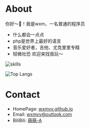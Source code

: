 # About
你好～👋！我是wxm，一名普通的程序员
- 什么都会一点点
- php是世界上最好的语言
- 音乐爱好者，吉他、尤克里里专精
- 轻微社恐
欢迎来找我玩～

![skills](https://skillicons.dev/icons?i=github,discord,linux,regex,md,js,jquery,ts,vue,react,css,go,py,swift,mysql,postgres,redis,selenium,flutter,electron,vim,vscode)

![Top Langs](https://github-readme-stats.vercel.app/api/top-langs?username=wxmvv&theme=tokyonight&show_icons=true&layout=compact&bg_color=00000000)

# Contact

- HomePage: [wxmvv.github.io](https://wxmvv.github.io)
- Email: [wxmvv@outlook.com](mailto:wxmvv@outlook.com)
- BiliBili: [萌萌-A](https://space.bilibili.com/35642)

